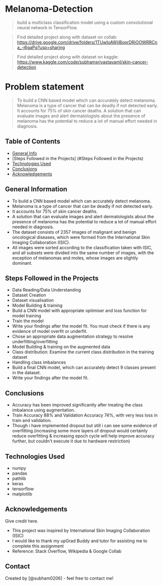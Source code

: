 # Melanoma-Detection
> build a multiclass classification model using a custom convolutional neural network in TensorFlow.

> Find detailed project along with dataset on collab: https://drive.google.com/drive/folders/1TUwIoAWjjBoprDRiOOWRRCna_-j6gaPq?usp=sharing

> Find detailed project along with dataset on kaggle: https://www.kaggle.com/code/subhamsrivastavaml/skin-cancer-detection

 

# Problem statement
> To build a CNN based model which can accurately detect melanoma. Melanoma is a type of cancer that can be deadly if not detected early. It accounts for 75% of skin cancer deaths. A solution that can evaluate images and alert dermatologists about the presence of melanoma has the potential to reduce a lot of manual effort needed in diagnosis.


## Table of Contents
* [General Info](#general-information)
* [Steps Followed in the Projects] (#Steps Followed in the Projects)
* [Technologies Used](#technologies-used)
* [Conclusions](#conclusions)
* [Acknowledgements](#acknowledgements)


## General Information
- To build a CNN based model which can accurately detect melanoma.
- Melanoma is a type of cancer that can be deadly if not detected early.
- It accounts for 75% of skin cancer deaths. 
- A solution that can evaluate images and alert dermatologists about the presence of melanoma has the potential to reduce a lot of manual effort needed in diagnosis.
- The dataset consists of 2357 images of malignant and benign oncological diseases, which were formed from the International Skin Imaging Collaboration (ISIC).
- All images were sorted according to the classification taken with ISIC, and all subsets were divided into the same number of images, with the exception of melanomas and moles, whose images are slightly dominant.


## Steps Followed in the Projects

- Data Reading/Data Understanding
- Dataset Creation
- Dataset visualisation 
- Model Building & training
- Build a CNN model with appropriate optimiser and loss function for model training
- Train the model
- Write your findings after the model fit. You must check if there is any evidence of model overfit or underfit.
- Chose an appropriate data augmentation strategy to resolve underfitting/overfitting 
- Model Building & training on the augmented data
- Class distribution: Examine the current class distribution in the training dataset 
- Handling class imbalances
- Build a final CNN model, which can accurately detect 9 classes present in the dataset.
- Write your findings after the model fit.



## Conclusions
- Accuracy has been improved significantly after treating the class imbalance using augmentation.
- Train Accuracy 88% and Validation Accuracy 74%, with very less loss in train and validation.
- Though i have implemented dropout but still i can see some evidence of overfitting.(increasing some more layers of dropout would certainly reduce overfitting & increasing epoch cycle     will help improve accuracy further, but couldn't execute it due to hardware restriction)

<!-- You don't have to answer all the questions - just the ones relevant to your project. -->


## Technologies Used
- numpy
- pandas
- pathlib
- keras
- tensorflow
- matplotlib


## Acknowledgements
Give credit here.
- This project was inspired by International Skin Imaging Collaboration (ISIC) 
- I would like to thank my upGrad Buddy and tutor for assisting me to complete this assignment
- Reference: Stack Overflow, Wikipedia & Google Collab 


## Contact
Created by [@subham0206] - feel free to contact me!


<!-- Optional -->
<!-- ## License -->
<!-- This project is open source and available under the [https://github.com/subham0206/Melanoma-Detection-.git](). -->
